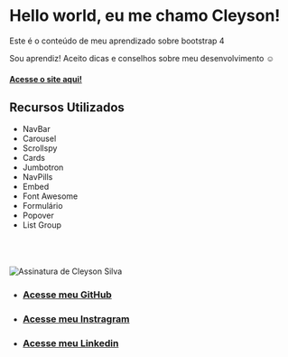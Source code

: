  # Hello world, eu me chamo Cleyson!
 Este é o conteúdo de meu aprendizado sobre bootstrap 4

 Sou aprendiz! Aceito dicas e conselhos sobre meu desenvolvimento :relaxed:
 
 #### [Acesse o site aqui!](https://cleysonsilvame.github.io/site-bootstrap4/)
 
 ## Recursos Utilizados
 
 - NavBar
 - Carousel
 - Scrollspy
 - Cards
 - Jumbotron
 - NavPills
 - Embed
 - Font Awesome
 - Formulário
 - Popover
 - List Group
 
 

<br><br><br>
<img src="https://raw.githubusercontent.com/cleysonsilvame/cleysonsilvame.github.io/master/minha-assinatura/render/assinatura.png" alt="Assinatura de Cleyson Silva"><br>

- ### [Acesse meu GitHub](https://www.github.com/cleysonsilvame)
- ### [Acesse meu Instragram](https://www.instagram.com/cleysonsilva.me/)
- ### [Acesse meu Linkedin](https://www.linkedin.com/in/cleyson-silva-639b01188/)

